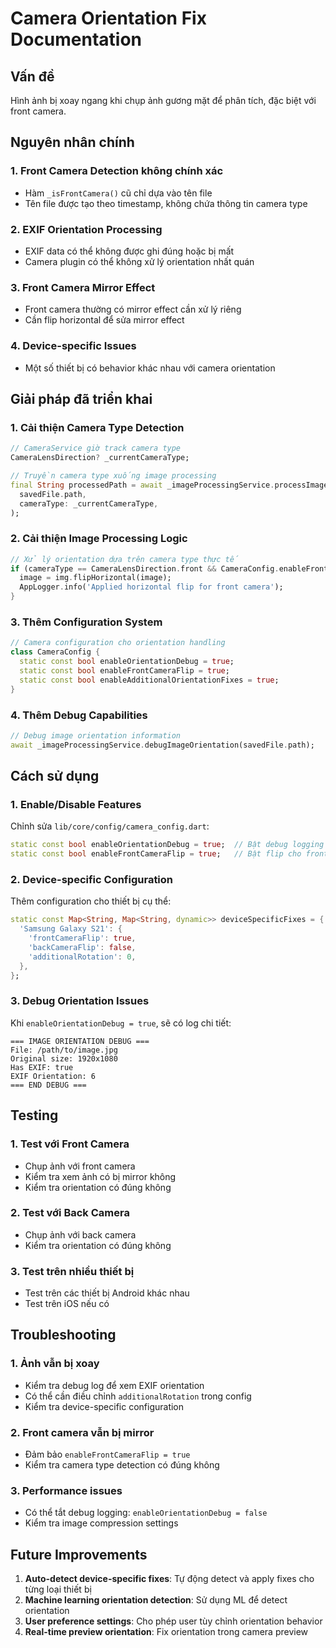 # Camera Orientation Fix Documentation

## Vấn đề
Hình ảnh bị xoay ngang khi chụp ảnh gương mặt để phân tích, đặc biệt với front camera.

## Nguyên nhân chính

### 1. Front Camera Detection không chính xác
- Hàm `_isFrontCamera()` cũ chỉ dựa vào tên file
- Tên file được tạo theo timestamp, không chứa thông tin camera type

### 2. EXIF Orientation Processing
- EXIF data có thể không được ghi đúng hoặc bị mất
- Camera plugin có thể không xử lý orientation nhất quán

### 3. Front Camera Mirror Effect
- Front camera thường có mirror effect cần xử lý riêng
- Cần flip horizontal để sửa mirror effect

### 4. Device-specific Issues
- Một số thiết bị có behavior khác nhau với camera orientation

## Giải pháp đã triển khai

### 1. Cải thiện Camera Type Detection
```dart
// CameraService giờ track camera type
CameraLensDirection? _currentCameraType;

// Truyền camera type xuống image processing
final String processedPath = await _imageProcessingService.processImage(
  savedFile.path,
  cameraType: _currentCameraType,
);
```

### 2. Cải thiện Image Processing Logic
```dart
// Xử lý orientation dựa trên camera type thực tế
if (cameraType == CameraLensDirection.front && CameraConfig.enableFrontCameraFlip) {
  image = img.flipHorizontal(image);
  AppLogger.info('Applied horizontal flip for front camera');
}
```

### 3. Thêm Configuration System
```dart
// Camera configuration cho orientation handling
class CameraConfig {
  static const bool enableOrientationDebug = true;
  static const bool enableFrontCameraFlip = true;
  static const bool enableAdditionalOrientationFixes = true;
}
```

### 4. Thêm Debug Capabilities
```dart
// Debug image orientation information
await _imageProcessingService.debugImageOrientation(savedFile.path);
```

## Cách sử dụng

### 1. Enable/Disable Features
Chỉnh sửa `lib/core/config/camera_config.dart`:
```dart
static const bool enableOrientationDebug = true;  // Bật debug logging
static const bool enableFrontCameraFlip = true;   // Bật flip cho front camera
```

### 2. Device-specific Configuration
Thêm configuration cho thiết bị cụ thể:
```dart
static const Map<String, Map<String, dynamic>> deviceSpecificFixes = {
  'Samsung Galaxy S21': {
    'frontCameraFlip': true,
    'backCameraFlip': false,
    'additionalRotation': 0,
  },
};
```

### 3. Debug Orientation Issues
Khi `enableOrientationDebug = true`, sẽ có log chi tiết:
```
=== IMAGE ORIENTATION DEBUG ===
File: /path/to/image.jpg
Original size: 1920x1080
Has EXIF: true
EXIF Orientation: 6
=== END DEBUG ===
```

## Testing

### 1. Test với Front Camera
- Chụp ảnh với front camera
- Kiểm tra xem ảnh có bị mirror không
- Kiểm tra orientation có đúng không

### 2. Test với Back Camera
- Chụp ảnh với back camera
- Kiểm tra orientation có đúng không

### 3. Test trên nhiều thiết bị
- Test trên các thiết bị Android khác nhau
- Test trên iOS nếu có

## Troubleshooting

### 1. Ảnh vẫn bị xoay
- Kiểm tra debug log để xem EXIF orientation
- Có thể cần điều chỉnh `additionalRotation` trong config
- Kiểm tra device-specific configuration

### 2. Front camera vẫn bị mirror
- Đảm bảo `enableFrontCameraFlip = true`
- Kiểm tra camera type detection có đúng không

### 3. Performance issues
- Có thể tắt debug logging: `enableOrientationDebug = false`
- Kiểm tra image compression settings

## Future Improvements

1. **Auto-detect device-specific fixes**: Tự động detect và apply fixes cho từng loại thiết bị
2. **Machine learning orientation detection**: Sử dụng ML để detect orientation
3. **User preference settings**: Cho phép user tùy chỉnh orientation behavior
4. **Real-time preview orientation**: Fix orientation trong camera preview
